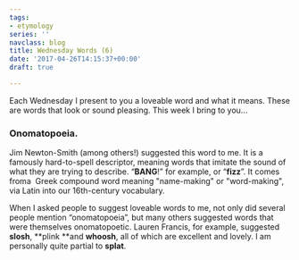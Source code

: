 ```yaml
---
tags:
- etymology
series: ''
navclass: blog
title: Wednesday Words (6)
date: '2017-04-26T14:15:37+00:00'
draft: true

---
```



Each Wednesday I present to you a loveable word and what it means. These are words that look or sound pleasing. This week I bring to you...


### Onomatopoeia.
<!--more-->




Jim Newton-Smith (among others!) suggested this word to me. It is a famously hard-to-spell descriptor, meaning words that imitate the sound of what they are trying to describe. “**BANG**!” for example, or “**fizz**”. It comes froma  Greek compound word meaning "name-making" or "word-making", via Latin into our 16th-century vocabulary.

When  I asked people to suggest loveable words to me, not only did several people mention “onomatopoeia”, but many others suggested words that were themselves onomatopoetic. Lauren Francis, for example, suggested **slosh**, **plink **and **whoosh**, all of which are excellent and lovely. I am personally quite partial to **splat**.